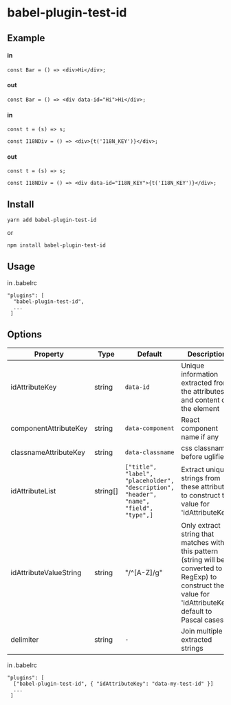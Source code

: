 # babel-plugin-test-id

## Example

#### in

```
const Bar = () => <div>Hi</div>;
```

#### out

```
const Bar = () => <div data-id="Hi">Hi</div>;
```

#### in

```
const t = (s) => s;

const I18NDiv = () => <div>{t('I18N_KEY')}</div>;
```

#### out

```
const t = (s) => s;

const I18NDiv = () => <div data-id="I18N_KEY">{t('I18N_KEY')}</div>;

```

## Install

`yarn add babel-plugin-test-id`

or

`npm install babel-plugin-test-id`

## Usage

in .babelrc

```
"plugins": [
  "babel-plugin-test-id",
  ...
 ]
```

## Options

| Property | Type | Default | Description |
| --- | --- | --- | ---|
| idAttributeKey | string | `data-id` | Unique information extracted from the attributes and content of the element |
| componentAttributeKey | string | `data-component` | React component name if any |
| classnameAttributeKey | string | `data-classname` | css classnames before uglified |
| idAttributeList | string[] | `["title", "label", "placeholder", "description", "header", "name", "field", "type",]` | Extract unique strings from these attributes to construct the value for 'idAttributeKey' |
| idAttributeValueString | string | "/^[A-Z]/g" | Only extract string that matches with this pattern (string will be converted to RegExp) to construct the value for 'idAttributeKey', default to Pascal cases |
| delimiter | string | `-` | Join multiple extracted strings |

in .babelrc

```
"plugins": [
  ["babel-plugin-test-id", { "idAttributeKey": "data-my-test-id" }]
  ...
 ]
```
